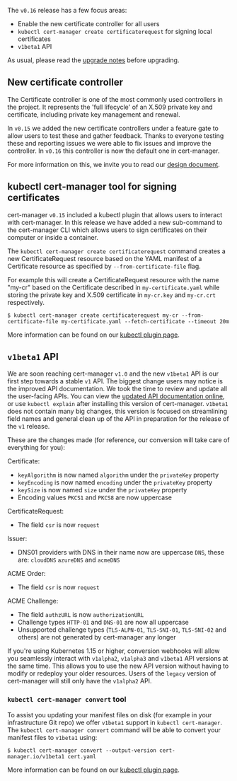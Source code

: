 The `v0.16` release has a few focus areas:

- Enable the new certificate controller for all users
- `kubectl cert-manager create certificaterequest` for signing local
  certificates
- `v1beta1` API

As usual, please read the
[upgrade notes](/docs/installation/upgrading/upgrading-0.15-0.16/) before
upgrading.

## New certificate controller

The Certificate controller is one of the most commonly used controllers in the
project. It represents the 'full lifecycle' of an X.509 private key and
certificate, including private key management and renewal.

In `v0.15` we added the new certificate controllers under a feature gate to
allow users to test these and gather feedback. Thanks to everyone testing these
and reporting issues we were able to fix issues and improve the controller. In
`v0.16` this controller is now the default one in cert-manager.

For more information on this, we invite you to read our
[design document](https://github.com/jetstack/cert-manager/pull/2753).

## kubectl cert-manager tool for signing certificates

cert-manager `v0.15` included a kubectl plugin that allows users to interact
with cert-manager. In this release we have added a new sub-command to the
cert-manager CLI which allows users to sign certificates on their computer or
inside a container.

The `kubectl cert-manager create certificaterequest` command creates a new
CertificateRequest resource based on the YAML manifest of a Certificate resource
as specified by `--from-certificate-file` flag.

For example this will create a CertificateRequest resource with the name "my-cr"
based on the Certificate described in `my-certificate.yaml` while storing the
private key and X.509 certificate in `my-cr.key` and `my-cr.crt` respectively.

```console
$ kubectl cert-manager create certificaterequest my-cr --from-certificate-file my-certificate.yaml --fetch-certificate --timeout 20m
```

More information can be found on our
[kubectl plugin page](../../usage/kubectl-plugin/).

## `v1beta1` API

We are soon reaching cert-manager `v1.0` and the new `v1beta1` API is our first
step towards a stable `v1` API. The biggest change users may notice is the
improved API documentation. We took the time to review and update all the
user-facing APIs. You can view the
[updated API documentation online](../../reference/api-docs/), or use
`kubectl explain` after installing this version of cert-manager. `v1beta1` does
not contain many big changes, this version is focused on streamlining field
names and general clean up of the API in preparation for the release of the `v1`
release.

These are the changes made (for reference, our conversion will take care of
everything for you):

Certificate:

- `keyAlgorithm` is now named `algorithm` under the `privateKey` property
- `keyEncoding` is now named `encoding` under the `privateKey` property
- `keySize` is now named `size` under the `privateKey` property
- Encoding values `PKCS1` and `PKCS8` are now uppercase

CertificateRequest:

- The field `csr` is now `request`

Issuer:

- DNS01 providers with DNS in their name now are uppercase `DNS`, these are:
  `cloudDNS` `azureDNS` and `acmeDNS`

ACME Order:

- The field `csr` is now `request`

ACME Challenge:

- The field `authzURL` is now `authorizationURL`
- Challenge types `HTTP-01` and `DNS-01` are now all uppercase
- Unsupported challenge types (`TLS-ALPN-01`, `TLS-SNI-01`, `TLS-SNI-02` and
  others) are not generated by cert-manager any longer

If you're using Kubernetes 1.15 or higher, conversion webhooks will allow you
seamlessly interact with `v1alpha2`, `v1alpha3` and `v1beta1` API versions at
the same time. This allows you to use the new API version without having to
modify or redeploy your older resources. Users of the `legacy` version of
cert-manager will still only have the `v1alpha2` API.

### `kubectl cert-manager convert` tool

To assist you updating your manifest files on disk (for example in your
infrastructure Git repo) we offer `v1beta1` support in `kubectl cert-manager`.
The `kubectl cert-manager convert` command will be able to convert your manifest
files to `v1beta1` using:

```console
$ kubectl cert-manager convert --output-version cert-manager.io/v1beta1 cert.yaml
```

More information can be found on our
[kubectl plugin page](../../usage/kubectl-plugin/).
